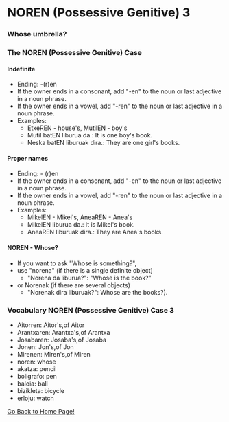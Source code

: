 # NOREN (Possessive Genitive) 3
### Whose umbrella?

### The NOREN (Possessive Genitive) Case
#### Indefinite
* Ending: -(r)en
* If the owner ends in a consonant, add "-en" to the noun or last adjective in a noun phrase.
* If the owner ends in a vowel, add "-ren" to the noun or last adjective in a noun phrase.
* Examples:
    * EtxeREN - house's, MutilEN - boy's
    * Mutil batEN liburua da.:  It is one boy's book.
    * Neska batEN liburuak dira.: They are one girl's books.

#### Proper names
* Ending: - (r)en
* If the owner ends in a consonant, add "-en" to the noun or last adjective in a noun phrase.
* If the owner ends in a vowel, add "-ren" to the noun or last adjective in a noun phrase.
* Examples:
    * MikelEN - Mikel's, AneaREN - Anea's
    * MikelEN liburua da.: It is Mikel's book.
    * AneaREN liburuak dira.: They are Anea's books.

#### NOREN - Whose?
* If you want to ask "Whose is something?",
* use "norena" (if there is a single definite object)
    * "Norena da liburua?": "Whose is the book?"
* or Norenak (if there are several objects)
    * "Norenak dira liburuak?":  Whose are the books?).

### Vocabulary NOREN (Possessive Genitive) Case 3
* Aitorren: Aitor's,of Aitor
* Arantxaren: Arantxa's,of Arantxa
* Josabaren: Josaba's,of Josaba
* Jonen: Jon's,of Jon
* Mirenen: Miren's,of Miren
* noren: whose
* akatza: pencil
* boligrafo: pen
* baloia: ball
* bizikleta: bicycle
* erloju: watch


[ Go Back to Home Page!](..)
